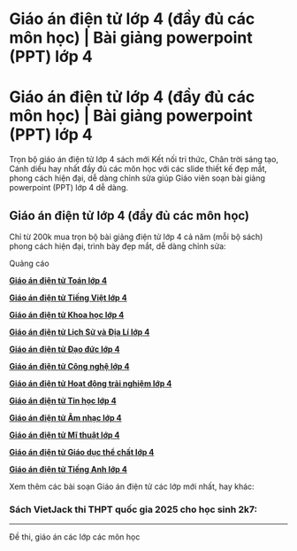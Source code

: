 # Giáo án điện tử lớp 4 (đầy đủ các môn học) | Bài giảng powerpoint (PPT) lớp 4

# Giáo án điện tử lớp 4 (đầy đủ các môn học) | Bài giảng powerpoint (PPT) lớp 4

Trọn bộ giáo án điện tử lớp 4 sách mới Kết nối tri thức, Chân trời sáng tạo, Cánh diều hay nhất đầy đủ các môn học với các slide thiết kế đẹp mắt, phong cách hiện đại, dễ dàng chỉnh sửa giúp Giáo viên soạn bài giảng powerpoint (PPT) lớp 4 dễ dàng.

## Giáo án điện tử lớp 4 (đầy đủ các môn học)

Chỉ từ 200k mua trọn bộ bài giảng điện tử lớp 4 cả năm (mỗi bộ sách) phong cách hiện đại, trình bày đẹp mắt, dễ dàng chỉnh sửa:

Quảng cáo

[**Giáo án điện tử Toán lớp 4**](https://vietjack.com/giao-an/giao-an-dien-tu-toan-lop-4.jsp)

[**Giáo án điện tử Tiếng Việt lớp 4**](https://vietjack.com/giao-an/giao-an-dien-tu-tieng-viet-lop-4.jsp)

[**Giáo án điện tử Khoa học lớp 4**](https://vietjack.com/giao-an/giao-an-dien-tu-khoa-hoc-lop-4.jsp)

[**Giáo án điện tử Lịch Sử và Địa Lí lớp 4**](https://vietjack.com/giao-an/giao-an-dien-tu-lich-su-va-dia-li-lop-4.jsp)

[**Giáo án điện tử Đạo đức lớp 4**](https://vietjack.com/giao-an/giao-an-dien-tu-dao-duc-lop-4.jsp)

[**Giáo án điện tử Công nghệ lớp 4**](https://vietjack.com/giao-an/giao-an-dien-tu-cong-nghe-lop-4.jsp)

[**Giáo án điện tử Hoạt động trải nghiệm lớp 4**](https://vietjack.com/giao-an/giao-an-dien-tu-hoat-dong-trai-nghiem-lop-4.jsp)

[**Giáo án điện tử Tin học lớp 4**](https://vietjack.com/giao-an/giao-an-dien-tu-tin-hoc-lop-4.jsp)

[**Giáo án điện tử Âm nhạc lớp 4**](https://vietjack.com/giao-an/giao-an-dien-tu-am-nhac-lop-4.jsp)

[**Giáo án điện tử Mĩ thuật lớp 4**](https://vietjack.com/giao-an/giao-an-dien-tu-mi-thuat-lop-4.jsp)

[**Giáo án điện tử Giáo dục thể chất lớp 4**](https://vietjack.com/giao-an/giao-an-dien-tu-giao-duc-the-chat-lop-4.jsp)

[**Giáo án điện tử Tiếng Anh lớp 4**](https://vietjack.com/giao-an/giao-an-dien-tu-tieng-anh-lop-4.jsp)

Xem thêm các bài soạn Giáo án điện tử các lớp mới nhất, hay khác:

### Sách VietJack thi THPT quốc gia 2025 cho học sinh 2k7:

* * *

Đề thi, giáo án các lớp các môn học
